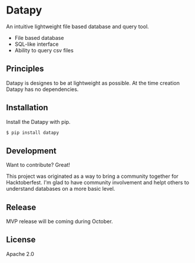 # Datapy

An intuitive lightweight file based database and query tool.

  - File based database
  - SQL-like interface
  - Ability to query csv files


## Principles

Datapy is designes to be at lightweight as possible. At the time creation Datapy has no dependencies.

## Installation

Install the Datapy with pip.

```sh
$ pip install datapy
```

## Development

Want to contribute? Great!

This project was originated as a way to bring a community together for Hacktoberfest. I'm glad to have community involvement and helpt others to understand databases on a more basic level.

## Release

MVP release will be coming during October.


## License

Apache 2.0
